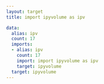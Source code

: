 ```yaml
---
layout: target
title: import ipyvolume as ipv

data:
  alias: ipv
  count: 17
  imports:
  - alias: ipv
    count: 17
    import: import ipyvolume as ipv
    target: ipyvolume
  target: ipyvolume
---
```

